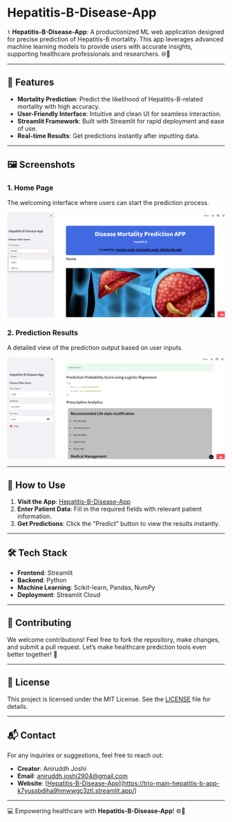 # Hepatitis-B-Disease-App

⚕️ **Hepatitis-B-Disease-App**: A productionized ML web application designed for precise prediction of Hepatitis-B mortality. This app leverages advanced machine learning models to provide users with accurate insights, supporting healthcare professionals and researchers. 🌐🤖

---

## 🌟 Features

- **Mortality Prediction**: Predict the likelihood of Hepatitis-B-related mortality with high accuracy.
- **User-Friendly Interface**: Intuitive and clean UI for seamless interaction.
- **Streamlit Framework**: Built with Streamlit for rapid deployment and ease of use.
- **Real-time Results**: Get predictions instantly after inputting data.

---

## 🖼️ Screenshots

### 1. **Home Page**
The welcoming interface where users can start the prediction process.

![Home Page](1img.png)

### 2. **Prediction Results**
A detailed view of the prediction output based on user inputs.

![Prediction Results](2img.png)

---

## 🚀 How to Use

1. **Visit the App**: [Hepatitis-B-Disease-App](https://trio-main-hepatitis-b-app-k7yussbdiha9hmwwgc3ztl.streamlit.app/)
2. **Enter Patient Data**: Fill in the required fields with relevant patient information.
3. **Get Predictions**: Click the "Predict" button to view the results instantly.

---

## 🛠️ Tech Stack

- **Frontend**: Streamlit
- **Backend**: Python
- **Machine Learning**: Scikit-learn, Pandas, NumPy
- **Deployment**: Streamlit Cloud


---

## 🤝 Contributing

We welcome contributions! Feel free to fork the repository, make changes, and submit a pull request. Let’s make healthcare prediction tools even better together! 🌟

---

## 📝 License

This project is licensed under the MIT License. See the [LICENSE](./LICENSE) file for details.

---

## 📬 Contact

For any inquiries or suggestions, feel free to reach out:

- **Creator**: Aniruddh Joshi
- **Email**: [aniruddh.joshi2904@gmail.com](aniruddh.joshi2904@gmail.com)
- **Website**: [[Hepatitis-B-Disease-App](https://trio-main-hepatitis-b-app-k7yussbdiha9hmwwgc3ztl.streamlit.app/)](https://trio-main-hepatitis-b-app-k7yussbdiha9hmwwgc3ztl.streamlit.app/)

---

💻 Empowering healthcare with **Hepatitis-B-Disease-App**! ⚙️🤖
